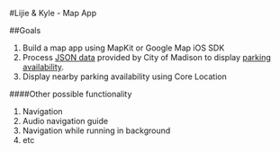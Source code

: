 #Lijie & Kyle - Map App

##Goals
1. Build a map app using MapKit or Google Map iOS SDK
2. Process [JSON data](http://www.cityofmadison.com/parking-utility/data/ramp-availability.json) provided by City of Madison to display [parking availability](http://www.cityofmadison.com/parking-utility/garages-lots/current-hourly-parking-availability).
3. Display nearby parking availability using Core Location

####Other possible functionality
1. Navigation
2. Audio navigation guide
3. Navigation while running in background
4. etc
